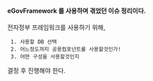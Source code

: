 #### eGovFramework 를 사용하며 겪었던 이슈 정리이다.

전자정부 프레임워크를 사용하기 위해,
```
 1. 사용할 DB 선택
 2. 어느정도까지 공용컴포넌트를 사용할것인가!
 3. 어떤 구성을 사용할것인지
```
결정 후 진행해야 한다.

